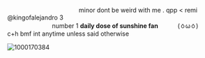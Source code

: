  ⠀⠀⠀⠀⠀⠀⠀⠀⠀⠀⠀⠀⠀⠀⠀⠀minor  dont be weird with me  .   qpp  < remi @kingofalejandro 3⠀⠀⠀⠀⠀⠀⠀⠀⠀⠀⠀⠀⠀⠀⠀⠀⠀⠀⠀⠀⠀⠀⠀⠀
⠀⠀⠀⠀⠀⠀⠀⠀⠀⠀number 1 __daily dose of sunshine fan__ ⠀⠀⠀⠀(⁠ㆁ⁠ω⁠ㆁ⁠)⠀⠀⠀⠀ c+h bmf int anytime unless said otherwise 

![1000170384](https://github.com/user-attachments/assets/380e4028-ac28-4c2b-b48d-34c8597921bc)
